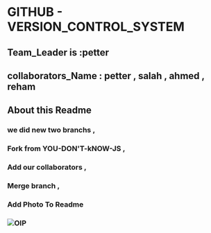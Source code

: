 # GITHUB - VERSION_CONTROL_SYSTEM 
## Team_Leader is :petter
## collaborators_Name : petter , salah , ahmed , reham
## About this Readme
### we did new two branchs ,
### Fork from YOU-DON'T-kNOW-JS ,
### Add our collaborators ,
### Merge branch ,
### Add Photo To Readme 
### ![OIP](https://user-images.githubusercontent.com/116906734/227661868-70419f2b-48e1-459e-9ea3-0d0bf175ce95.jpeg)
